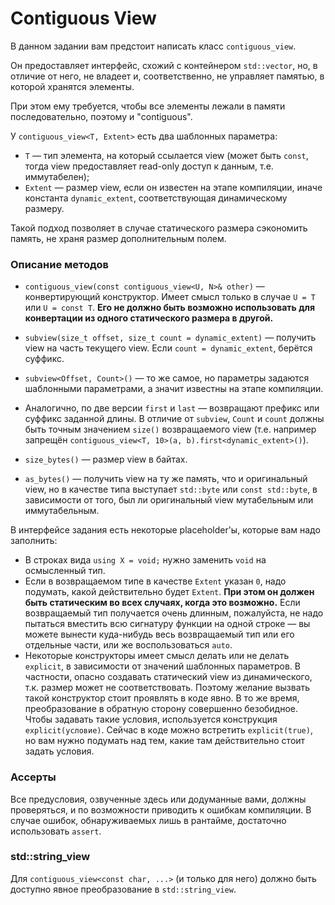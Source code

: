 # Contiguous View

В данном задании вам предстоит написать класс `contiguous_view`.

Он предоставляет интерфейс, схожий с контейнером `std::vector`, но, в отличие
от него, не владеет и, соответственно, не управляет памятью, в которой хранятся
элементы.

При этом ему требуется, чтобы все элементы лежали в памяти последовательно,
поэтому и "contiguous".

У `contiguous_view<T, Extent>` есть два шаблонных параметра:

- `T` &mdash; тип элемента, на который ссылается view (может быть `const`, тогда
  view предоставляет read-only доступ к данным, т.е. иммутабелен);
- `Extent` &mdash; размер view, если он известен на этапе компиляции, иначе
  константа `dynamic_extent`, соответствующая динамическому размеру.

Такой подход позволяет в случае статического размера сэкономить память, не храня
размер дополнительным полем.

### Описание методов

- `contiguous_view(const contiguous_view<U, N>& other)` &mdash; конвертирующий
  конструктор. Имеет смысл только в случае `U = T` или `U = const T`. **Его не
  должно быть возможно использовать для конвертации из одного статического
  размера в другой.**

- `subview(size_t offset, size_t count = dynamic_extent)` &mdash; получить view
  на часть текущего view. Если `count = dynamic_extent`, берётся суффикс.

- `subview<Offset, Count>()` &mdash; то же самое, но параметры задаются
  шаблонными параметрами, а значит известны на этапе компиляции.

- Аналогично, по две версии `first` и `last` &mdash; возвращают префикс или
  суффикс заданной длины. В отличие от `subview`, `Count` и `count` должны быть
  точным значением `size()` возвращаемого view (т.е. например запрещён
  `contiguous_view<T, 10>(a, b).first<dynamic_extent>()`).

- `size_bytes()` &mdash; размер view в байтах.

- `as_bytes()` &mdash; получить view на ту же память, что и оригинальный view,
  но в качестве типа выступает `std::byte` или `const std::byte`, в зависимости
  от того, был ли оригинальный view мутабельным или иммутабельным.

В интерфейсе задания есть некоторые placeholder'ы, которые вам надо заполнить:

- В строках вида `using X = void;` нужно заменить `void` на осмысленный тип.
- Если в возвращаемом типе в качестве `Extent` указан `0`, надо подумать, какой
  действительно будет `Extent`. **При этом он должен быть статическим во всех
  случаях, когда это возможно.** Если возвращаемый тип получается очень длинным,
  пожалуйста, не надо пытаться вместить всю сигнатуру функции на одной строке
  &mdash; вы можете вынести куда-нибудь весь возвращаемый тип или его отдельные
  части, или же воспользоваться `auto`.
- Некоторые конструкторы имеет смысл делать или не делать `explicit`, в
  зависимости от значений шаблонных параметров. В частности, опасно создавать
  статический view из динамического, т.к. размер может не соответствовать.
  Поэтому желание вызвать такой конструктор стоит проявлять в коде явно. В то же
  время, преобразование в обратную сторону совершенно безобидное. Чтобы задавать
  такие условия, используется конструкция `explicit(условие)`. Сейчас в коде
  можно встретить `explicit(true)`, но вам нужно подумать над тем, какие там
  действительно стоит задать условия.

### Ассерты

Все предусловия, озвученные здесь или додуманные вами, должны проверяться, и
по возможности приводить к ошибкам компиляции. В случае ошибок, обнаруживаемых
лишь в рантайме, достаточно использовать `assert`.

### std::string_view

Для `contiguous_view<const char, ...>` (и только для него) должно быть доступно явное преобразование в `std::string_view`.

